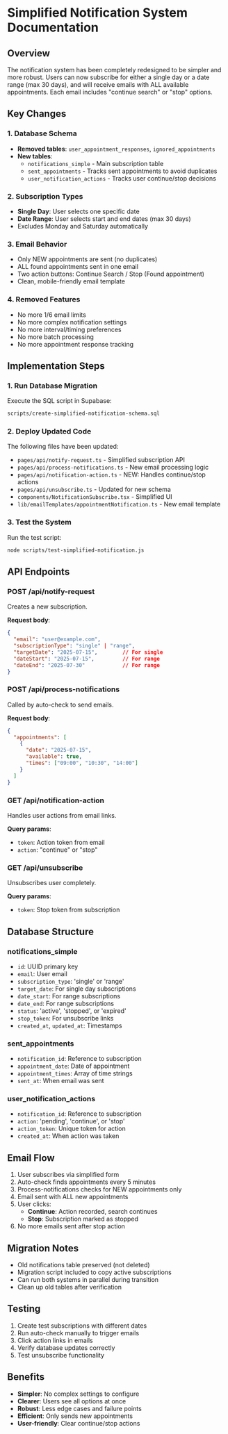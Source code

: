 # Simplified Notification System Documentation

## Overview
The notification system has been completely redesigned to be simpler and more robust. Users can now subscribe for either a single day or a date range (max 30 days), and will receive emails with ALL available appointments. Each email includes "continue search" or "stop" options.

## Key Changes

### 1. Database Schema
- **Removed tables**: `user_appointment_responses`, `ignored_appointments`
- **New tables**: 
  - `notifications_simple` - Main subscription table
  - `sent_appointments` - Tracks sent appointments to avoid duplicates
  - `user_notification_actions` - Tracks user continue/stop decisions

### 2. Subscription Types
- **Single Day**: User selects one specific date
- **Date Range**: User selects start and end dates (max 30 days)
- Excludes Monday and Saturday automatically

### 3. Email Behavior
- Only NEW appointments are sent (no duplicates)
- ALL found appointments sent in one email
- Two action buttons: Continue Search / Stop (Found appointment)
- Clean, mobile-friendly email template

### 4. Removed Features
- No more 1/6 email limits
- No more complex notification settings
- No more interval/timing preferences
- No more batch processing
- No more appointment response tracking

## Implementation Steps

### 1. Run Database Migration
Execute the SQL script in Supabase:
```bash
scripts/create-simplified-notification-schema.sql
```

### 2. Deploy Updated Code
The following files have been updated:
- `pages/api/notify-request.ts` - Simplified subscription API
- `pages/api/process-notifications.ts` - New email processing logic
- `pages/api/notification-action.ts` - NEW: Handles continue/stop actions
- `pages/api/unsubscribe.ts` - Updated for new schema
- `components/NotificationSubscribe.tsx` - Simplified UI
- `lib/emailTemplates/appointmentNotification.ts` - New email template

### 3. Test the System
Run the test script:
```bash
node scripts/test-simplified-notification.js
```

## API Endpoints

### POST /api/notify-request
Creates a new subscription.

**Request body**:
```json
{
  "email": "user@example.com",
  "subscriptionType": "single" | "range",
  "targetDate": "2025-07-15",        // For single
  "dateStart": "2025-07-15",         // For range
  "dateEnd": "2025-07-30"            // For range
}
```

### POST /api/process-notifications
Called by auto-check to send emails.

**Request body**:
```json
{
  "appointments": [
    {
      "date": "2025-07-15",
      "available": true,
      "times": ["09:00", "10:30", "14:00"]
    }
  ]
}
```

### GET /api/notification-action
Handles user actions from email links.

**Query params**:
- `token`: Action token from email
- `action`: "continue" or "stop"

### GET /api/unsubscribe
Unsubscribes user completely.

**Query params**:
- `token`: Stop token from subscription

## Database Structure

### notifications_simple
- `id`: UUID primary key
- `email`: User email
- `subscription_type`: 'single' or 'range'
- `target_date`: For single day subscriptions
- `date_start`: For range subscriptions
- `date_end`: For range subscriptions
- `status`: 'active', 'stopped', or 'expired'
- `stop_token`: For unsubscribe links
- `created_at`, `updated_at`: Timestamps

### sent_appointments
- `notification_id`: Reference to subscription
- `appointment_date`: Date of appointment
- `appointment_times`: Array of time strings
- `sent_at`: When email was sent

### user_notification_actions
- `notification_id`: Reference to subscription
- `action`: 'pending', 'continue', or 'stop'
- `action_token`: Unique token for action
- `created_at`: When action was taken

## Email Flow

1. User subscribes via simplified form
2. Auto-check finds appointments every 5 minutes
3. Process-notifications checks for NEW appointments only
4. Email sent with ALL new appointments
5. User clicks:
   - **Continue**: Action recorded, search continues
   - **Stop**: Subscription marked as stopped
6. No more emails sent after stop action

## Migration Notes

- Old notifications table preserved (not deleted)
- Migration script included to copy active subscriptions
- Can run both systems in parallel during transition
- Clean up old tables after verification

## Testing

1. Create test subscriptions with different dates
2. Run auto-check manually to trigger emails
3. Click action links in emails
4. Verify database updates correctly
5. Test unsubscribe functionality

## Benefits

- **Simpler**: No complex settings to configure
- **Clearer**: Users see all options at once
- **Robust**: Less edge cases and failure points
- **Efficient**: Only sends new appointments
- **User-friendly**: Clear continue/stop actions 